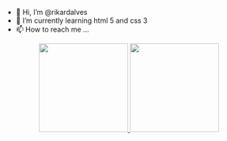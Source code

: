 - 👋 Hi, I’m @rikardalves
- 🌱 I’m currently learning html 5 and css 3
- 📫 How to reach me ...
<div align = "center">
  <a href="https://github.com/rikardalves">
  <img height = "180em" src = "https://github-readme-stats.vercel.app/api?username=rikardalves&show_icons=true&theme=tokyonight&include_all_commits=true&count_private=true&custom_title=Ríkard Alves' Stats" />
  <img height = "180em" src = "https://github-readme-stats.vercel.app/api/top-langs/?username=rikardalves&layout=compact&langs_count=7&theme=tokyonight" />
</div>
